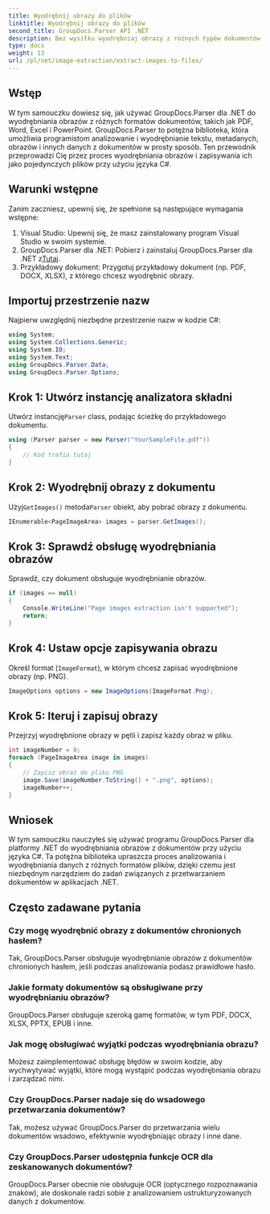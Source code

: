 ```yaml
---
title: Wyodrębnij obrazy do plików
linktitle: Wyodrębnij obrazy do plików
second_title: GroupDocs.Parser API .NET
description: Bez wysiłku wyodrębniaj obrazy z różnych typów dokumentów, takich jak PDF i DOCX, za pomocą GroupDocs.Parser dla .NET. Uprość zadania analizowania dokumentów.
type: docs
weight: 13
url: /pl/net/image-extraction/extract-images-to-files/
---
```

## Wstęp
W tym samouczku dowiesz się, jak używać GroupDocs.Parser dla .NET do wyodrębniania obrazów z różnych formatów dokumentów, takich jak PDF, Word, Excel i PowerPoint. GroupDocs.Parser to potężna biblioteka, która umożliwia programistom analizowanie i wyodrębnianie tekstu, metadanych, obrazów i innych danych z dokumentów w prosty sposób. Ten przewodnik przeprowadzi Cię przez proces wyodrębniania obrazów i zapisywania ich jako pojedynczych plików przy użyciu języka C#.
## Warunki wstępne
Zanim zaczniesz, upewnij się, że spełnione są następujące wymagania wstępne:
1. Visual Studio: Upewnij się, że masz zainstalowany program Visual Studio w swoim systemie.
2.  GroupDocs.Parser dla .NET: Pobierz i zainstaluj GroupDocs.Parser dla .NET z[Tutaj](https://releases.groupdocs.com/parser/net/).
3. Przykładowy dokument: Przygotuj przykładowy dokument (np. PDF, DOCX, XLSX), z którego chcesz wyodrębnić obrazy.

## Importuj przestrzenie nazw
Najpierw uwzględnij niezbędne przestrzenie nazw w kodzie C#:
```csharp
using System;
using System.Collections.Generic;
using System.IO;
using System.Text;
using GroupDocs.Parser.Data;
using GroupDocs.Parser.Options;
```
## Krok 1: Utwórz instancję analizatora składni
 Utwórz instancję`Parser` class, podając ścieżkę do przykładowego dokumentu.
```csharp
using (Parser parser = new Parser("YourSampleFile.pdf"))
{
    // Kod trafia tutaj
}
```
## Krok 2: Wyodrębnij obrazy z dokumentu
 Użyj`GetImages()` metoda`Parser` obiekt, aby pobrać obrazy z dokumentu.
```csharp
IEnumerable<PageImageArea> images = parser.GetImages();
```
## Krok 3: Sprawdź obsługę wyodrębniania obrazów
Sprawdź, czy dokument obsługuje wyodrębnianie obrazów.
```csharp
if (images == null)
{
    Console.WriteLine("Page images extraction isn't supported");
    return;
}
```
## Krok 4: Ustaw opcje zapisywania obrazu
Określ format (`ImageFormat`), w którym chcesz zapisać wyodrębnione obrazy (np. PNG).
```csharp
ImageOptions options = new ImageOptions(ImageFormat.Png);
```
## Krok 5: Iteruj i zapisuj obrazy
Przejrzyj wyodrębnione obrazy w pętli i zapisz każdy obraz w pliku.
```csharp
int imageNumber = 0;
foreach (PageImageArea image in images)
{
    // Zapisz obraz do pliku PNG
    image.Save(imageNumber.ToString() + ".png", options);
    imageNumber++;
}
```

## Wniosek
W tym samouczku nauczyłeś się używać programu GroupDocs.Parser dla platformy .NET do wyodrębniania obrazów z dokumentów przy użyciu języka C#. Ta potężna biblioteka upraszcza proces analizowania i wyodrębniania danych z różnych formatów plików, dzięki czemu jest niezbędnym narzędziem do zadań związanych z przetwarzaniem dokumentów w aplikacjach .NET.

## Często zadawane pytania
### Czy mogę wyodrębnić obrazy z dokumentów chronionych hasłem?
Tak, GroupDocs.Parser obsługuje wyodrębnianie obrazów z dokumentów chronionych hasłem, jeśli podczas analizowania podasz prawidłowe hasło.
### Jakie formaty dokumentów są obsługiwane przy wyodrębnianiu obrazów?
GroupDocs.Parser obsługuje szeroką gamę formatów, w tym PDF, DOCX, XLSX, PPTX, EPUB i inne.
### Jak mogę obsługiwać wyjątki podczas wyodrębniania obrazu?
Możesz zaimplementować obsługę błędów w swoim kodzie, aby wychwytywać wyjątki, które mogą wystąpić podczas wyodrębniania obrazu i zarządzać nimi.
### Czy GroupDocs.Parser nadaje się do wsadowego przetwarzania dokumentów?
Tak, możesz używać GroupDocs.Parser do przetwarzania wielu dokumentów wsadowo, efektywnie wyodrębniając obrazy i inne dane.
### Czy GroupDocs.Parser udostępnia funkcje OCR dla zeskanowanych dokumentów?
GroupDocs.Parser obecnie nie obsługuje OCR (optycznego rozpoznawania znaków), ale doskonale radzi sobie z analizowaniem ustrukturyzowanych danych z dokumentów.